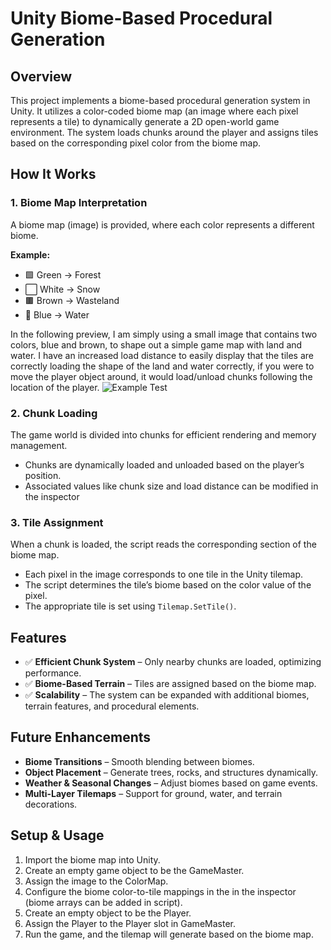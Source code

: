 # Unity Biome-Based Procedural Generation

## Overview

This project implements a biome-based procedural generation system in Unity. It utilizes a color-coded biome map (an image where each pixel represents a tile) to dynamically generate a 2D open-world game environment. The system loads chunks around the player and assigns tiles based on the corresponding pixel color from the biome map.

## How It Works

### 1. Biome Map Interpretation

A biome map (image) is provided, where each color represents a different biome.

**Example:**

- 🟩 Green → Forest
- ⬜ White → Snow
- 🟫 Brown → Wasteland
- 🔵 Blue → Water

In the following preview, I am simply using a small image that contains two colors, blue and brown, to shape out a simple game map with land and water. I have an increased load distance to easily display that the tiles are correctly loading the shape of the land and water correctly, if you were to move the player object around, it would load/unload chunks following the location of the player.
![Example Test](image-url)

### 2. Chunk Loading

The game world is divided into chunks for efficient rendering and memory management.

- Chunks are dynamically loaded and unloaded based on the player’s position.
- Associated values like chunk size and load distance can be modified in the inspector

### 3. Tile Assignment

When a chunk is loaded, the script reads the corresponding section of the biome map.

- Each pixel in the image corresponds to one tile in the Unity tilemap.
- The script determines the tile’s biome based on the color value of the pixel.
- The appropriate tile is set using `Tilemap.SetTile()`.

## Features

- ✅ **Efficient Chunk System** – Only nearby chunks are loaded, optimizing performance.
- ✅ **Biome-Based Terrain** – Tiles are assigned based on the biome map.
- ✅ **Scalability** – The system can be expanded with additional biomes, terrain features, and procedural elements.

## Future Enhancements

- **Biome Transitions** – Smooth blending between biomes.
- **Object Placement** – Generate trees, rocks, and structures dynamically.
- **Weather & Seasonal Changes** – Adjust biomes based on game events.
- **Multi-Layer Tilemaps** – Support for ground, water, and terrain decorations.

## Setup & Usage

1. Import the biome map into Unity.
2. Create an empty game object to be the GameMaster.
3. Assign the image to the ColorMap.
4. Configure the biome color-to-tile mappings in the in the inspector (biome arrays can be added in script).
5. Create an empty object to be the Player.
6. Assign the Player to the Player slot in GameMaster.
7. Run the game, and the tilemap will generate based on the biome map.
